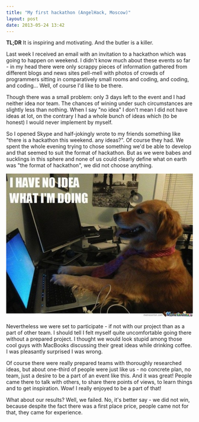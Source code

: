 ```yaml
---
title: "My first hackathon (AngelHack, Moscow)"
layout: post
date: 2013-05-24 13:42
---
```


__TL;DR__ It is inspiring and motivating. And the butler is a killer.

Last week I received an email with an invitation to a hackathon which was going to happen on weekend. I didn't know much about these events so far - in my head there were only scrappy pieces of information gathered from different blogs and news sites pell-mell with photos of crowds of programmers sitting in comparatively small rooms and coding, and coding, and coding… Well, of course I'd like to be there.

Though there was a small problem: only 3 days left to the event and I had neither idea nor team. The chances of wining under such circumstances are slightly less than nothing. When I say "no idea" I don't mean I did not have ideas at lot, on the contrary I had a whole bunch of ideas which (to be honest) I would never implement by myself.

So I opened Skype and half-jokingly wrote to my friends something like "there is a hackathon this weekend. any ideas?". Of course they had. We spent the whole evening trying to chose something we'd be able to develop and that seemed to suit the format of hackathon. But as we were babes and sucklings in this sphere and none of us could clearly define what on earth was "the format of hackathon", we did not choose anything.

![I have no idea](/static/img/posts/no-idea-dog.jpg "I have no idea what i'm doing")
 
Nevertheless we were set to participate - if not with our project than as a part of other team. I should tell I felt myself quite uncomfortable going there without a prepared project. I thought we would look stupid among those cool guys with MacBooks discussing their great ideas while drinking coffee. I was pleasantly surprised I was wrong.

Of course there were really prepared teams with thoroughly researched ideas, but about one-third of people were just like us - no concrete plan, no team, just a desire to be a part of an event like this. And it was great! People came there to talk with others, to share there points of views, to learn things and to get inspiration. Wow! I really enjoyed to be a part of that!

What about our results? Well, we failed. No, it's better say - we did not win, because despite the fact there was a first place price, people came not for that, they came for experience. 

